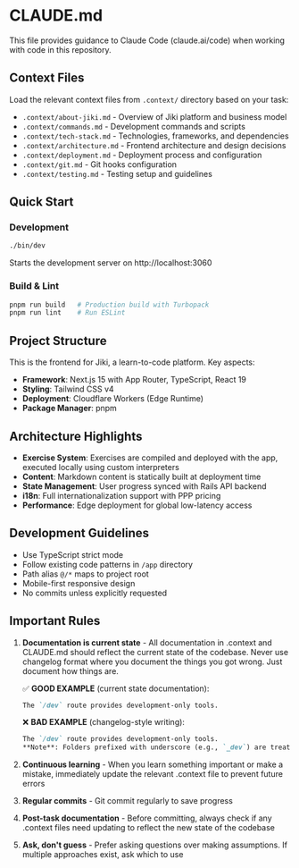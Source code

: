 # CLAUDE.md

This file provides guidance to Claude Code (claude.ai/code) when working with code in this repository.

## Context Files

Load the relevant context files from `.context/` directory based on your task:

- `.context/about-jiki.md` - Overview of Jiki platform and business model
- `.context/commands.md` - Development commands and scripts
- `.context/tech-stack.md` - Technologies, frameworks, and dependencies
- `.context/architecture.md` - Frontend architecture and design decisions
- `.context/deployment.md` - Deployment process and configuration
- `.context/git.md` - Git hooks configuration
- `.context/testing.md` - Testing setup and guidelines

## Quick Start

### Development

```bash
./bin/dev
```

Starts the development server on http://localhost:3060

### Build & Lint

```bash
pnpm run build   # Production build with Turbopack
pnpm run lint    # Run ESLint
```

## Project Structure

This is the frontend for Jiki, a learn-to-code platform. Key aspects:

- **Framework**: Next.js 15 with App Router, TypeScript, React 19
- **Styling**: Tailwind CSS v4
- **Deployment**: Cloudflare Workers (Edge Runtime)
- **Package Manager**: pnpm

## Architecture Highlights

- **Exercise System**: Exercises are compiled and deployed with the app, executed locally using custom interpreters
- **Content**: Markdown content is statically built at deployment time
- **State Management**: User progress synced with Rails API backend
- **i18n**: Full internationalization support with PPP pricing
- **Performance**: Edge deployment for global low-latency access

## Development Guidelines

- Use TypeScript strict mode
- Follow existing code patterns in `/app` directory
- Path alias `@/*` maps to project root
- Mobile-first responsive design
- No commits unless explicitly requested

## Important Rules

1. **Documentation is current state** - All documentation in .context and CLAUDE.md should reflect the current state of the codebase. Never use changelog format where you document the things you got wrong. Just document how things are.

   ✅ **GOOD EXAMPLE** (current state documentation):

   ```markdown
   The `/dev` route provides development-only tools.
   ```

   ❌ **BAD EXAMPLE** (changelog-style writing):

   ```markdown
   The `/dev` route provides development-only tools.
   **Note**: Folders prefixed with underscore (e.g., `_dev`) are treated as private by Next.js and don't create routes, so we use `/dev` instead.
   ```

2. **Continuous learning** - When you learn something important or make a mistake, immediately update the relevant .context file to prevent future errors
3. **Regular commits** - Git commit regularly to save progress
4. **Post-task documentation** - Before committing, always check if any .context files need updating to reflect the new state of the codebase
5. **Ask, don't guess** - Prefer asking questions over making assumptions. If multiple approaches exist, ask which to use
